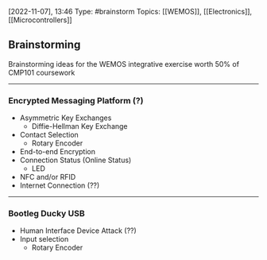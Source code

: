 [2022-11-07], 13:46
Type: #brainstorm
Topics: [[WEMOS]], [[Electronics]], [[Microcontrollers]]

## Brainstorming

Brainstorming ideas for the WEMOS integrative exercise worth 50% of CMP101 coursework

---

### Encrypted Messaging Platform (?)
- Asymmetric Key Exchanges
	- Diffie-Hellman Key Exchange
- Contact Selection
	- Rotary Encoder
- End-to-end Encryption
- Connection Status (Online Status)
	- LED
- NFC and/or RFID
- Internet Connection (??)

---

### Bootleg Ducky USB
- Human Interface Device Attack (??)
- Input selection
	- Rotary Encoder